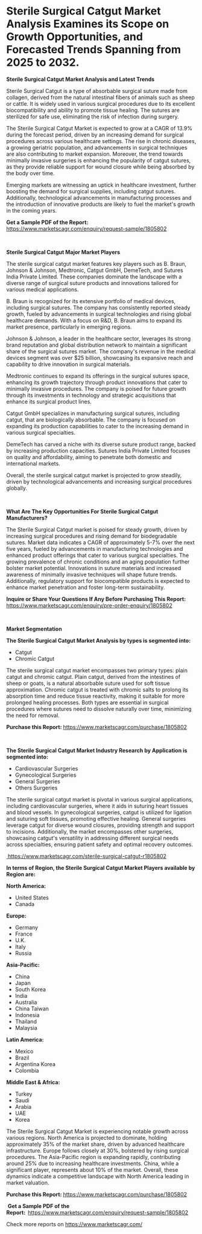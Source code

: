 <p><h1>Sterile Surgical Catgut Market Analysis Examines its Scope on Growth Opportunities, and Forecasted Trends Spanning from 2025 to 2032.</h1></p><p><strong>Sterile Surgical Catgut Market Analysis and Latest Trends</strong></p>
<p><p>Sterile Surgical Catgut is a type of absorbable surgical suture made from collagen, derived from the natural intestinal fibers of animals such as sheep or cattle. It is widely used in various surgical procedures due to its excellent biocompatibility and ability to promote tissue healing. The sutures are sterilized for safe use, eliminating the risk of infection during surgery.</p><p>The Sterile Surgical Catgut Market is expected to grow at a CAGR of 13.9% during the forecast period, driven by an increasing demand for surgical procedures across various healthcare settings. The rise in chronic diseases, a growing geriatric population, and advancements in surgical techniques are also contributing to market expansion. Moreover, the trend towards minimally invasive surgeries is enhancing the popularity of catgut sutures, as they provide reliable support for wound closure while being absorbed by the body over time.</p><p>Emerging markets are witnessing an uptick in healthcare investment, further boosting the demand for surgical supplies, including catgut sutures. Additionally, technological advancements in manufacturing processes and the introduction of innovative products are likely to fuel the market's growth in the coming years.</p></p>
<p><strong>Get a Sample PDF of the Report:&nbsp;</strong> <a href="https://www.marketscagr.com/enquiry/request-sample/1805802?utm_campaign=2625&utm_medium=2&utm_source=Github&utm_content=ia&utm_term=04032025&utm_id=sterile-surgical-catgut">https://www.marketscagr.com/enquiry/request-sample/1805802</a></p>
<p>&nbsp;</p>
<p><strong>Sterile Surgical Catgut Major Market Players</strong></p>
<p><p>The sterile surgical catgut market features key players such as B. Braun, Johnson & Johnson, Medtronic, Catgut GmbH, DemeTech, and Sutures India Private Limited. These companies dominate the landscape with a diverse range of surgical suture products and innovations tailored for various medical applications.</p><p>B. Braun is recognized for its extensive portfolio of medical devices, including surgical sutures. The company has consistently reported steady growth, fueled by advancements in surgical technologies and rising global healthcare demands. With a focus on R&D, B. Braun aims to expand its market presence, particularly in emerging regions.</p><p>Johnson & Johnson, a leader in the healthcare sector, leverages its strong brand reputation and global distribution network to maintain a significant share of the surgical sutures market. The company's revenue in the medical devices segment was over $25 billion, showcasing its expansive reach and capability to drive innovation in surgical materials.</p><p>Medtronic continues to expand its offerings in the surgical sutures space, enhancing its growth trajectory through product innovations that cater to minimally invasive procedures. The company is poised for future growth through its investments in technology and strategic acquisitions that enhance its surgical product lines.</p><p>Catgut GmbH specializes in manufacturing surgical sutures, including catgut, that are biologically absorbable. The company is focused on expanding its production capabilities to cater to the increasing demand in various surgical specialties.</p><p>DemeTech has carved a niche with its diverse suture product range, backed by increasing production capacities. Sutures India Private Limited focuses on quality and affordability, aiming to penetrate both domestic and international markets.</p><p>Overall, the sterile surgical catgut market is projected to grow steadily, driven by technological advancements and increasing surgical procedures globally.</p></p>
<p>&nbsp;</p>
<p><strong>What Are The Key Opportunities For Sterile Surgical Catgut Manufacturers?</strong></p>
<p><p>The Sterile Surgical Catgut market is poised for steady growth, driven by increasing surgical procedures and rising demand for biodegradable sutures. Market data indicates a CAGR of approximately 5-7% over the next five years, fueled by advancements in manufacturing technologies and enhanced product offerings that cater to various surgical specialties. The growing prevalence of chronic conditions and an aging population further bolster market potential. Innovations in suture materials and increased awareness of minimally invasive techniques will shape future trends. Additionally, regulatory support for biocompatible products is expected to enhance market penetration and foster long-term sustainability.</p></p>
<p><strong>Inquire or Share Your Questions If Any Before Purchasing This Report:</strong> <a href="https://www.marketscagr.com/enquiry/pre-order-enquiry/1805802?utm_campaign=2625&utm_medium=2&utm_source=Github&utm_content=ia&utm_term=04032025&utm_id=sterile-surgical-catgut">https://www.marketscagr.com/enquiry/pre-order-enquiry/1805802</a></p>
<p>&nbsp;</p>
<p><strong>Market Segmentation</strong></p>
<p><strong>The Sterile Surgical Catgut Market Analysis by types is segmented into:</strong></p>
<p><ul><li>Catgut</li><li>Chromic Catgut</li></ul></p>
<p><p>The sterile surgical catgut market encompasses two primary types: plain catgut and chromic catgut. Plain catgut, derived from the intestines of sheep or goats, is a natural absorbable suture used for soft tissue approximation. Chromic catgut is treated with chromic salts to prolong its absorption time and reduce tissue reactivity, making it suitable for more prolonged healing processes. Both types are essential in surgical procedures where sutures need to dissolve naturally over time, minimizing the need for removal.</p></p>
<p><strong>Purchase this Report:&nbsp;</strong><a href="https://www.marketscagr.com/purchase/1805802?utm_campaign=2625&utm_medium=2&utm_source=Github&utm_content=ia&utm_term=04032025&utm_id=sterile-surgical-catgut">https://www.marketscagr.com/purchase/1805802</a></p>
<p>&nbsp;</p>
<p><strong>The Sterile Surgical Catgut Market Industry Research by Application is segmented into:</strong></p>
<p><ul><li>Cardiovascular Surgeries</li><li>Gynecological Surgeries</li><li>General Surgeries</li><li>Others Surgeries</li></ul></p>
<p><p>The sterile surgical catgut market is pivotal in various surgical applications, including cardiovascular surgeries, where it aids in suturing heart tissues and blood vessels. In gynecological surgeries, catgut is utilized for ligation and suturing soft tissues, promoting effective healing. General surgeries leverage catgut for diverse wound closures, providing strength and support to incisions. Additionally, the market encompasses other surgeries, showcasing catgut's versatility in addressing different surgical needs across specialties, ensuring patient safety and optimal recovery outcomes.</p></p>
<p><a href="https://www.marketscagr.com/sterile-surgical-catgut-r1805802?utm_campaign=2625&utm_medium=2&utm_source=Github&utm_content=ia&utm_term=04032025&utm_id=sterile-surgical-catgut">&nbsp;https://www.marketscagr.com/sterile-surgical-catgut-r1805802</a></p>
<p><strong>In terms of Region, the Sterile Surgical Catgut Market Players available by Region are:</strong></p>
<p>
    <p> <strong> North America: </strong>
        <ul>
            <li>United States</li>
            <li>Canada</li>
        </ul>
        </p> 
    <p> <strong> Europe: </strong>
        <ul>
            <li>Germany</li>
            <li>France</li>
            <li>U.K.</li>
            <li>Italy</li>
            <li>Russia</li>
        </ul>
        </p> 
    <p> <strong> Asia-Pacific: </strong>
        <ul>
            <li>China</li>
            <li>Japan</li>
            <li>South Korea</li>
            <li>India</li>
            <li>Australia</li>
            <li>China Taiwan</li>
            <li>Indonesia</li>
            <li>Thailand</li>
            <li>Malaysia</li>
        </ul>
        </p> 
    <p> <strong> Latin America: </strong>
        <ul>
            <li>Mexico</li>
            <li>Brazil</li>
            <li>Argentina Korea</li>
            <li>Colombia</li>
        </ul>
        </p> 
    <p> <strong> Middle East & Africa: </strong>
        <ul>
            <li>Turkey</li>
            <li>Saudi</li>
            <li>Arabia</li>
            <li>UAE</li>
            <li>Korea</li>
        </ul>
    </p>
    </p>
<p><p>The Sterile Surgical Catgut Market is experiencing notable growth across various regions. North America is projected to dominate, holding approximately 35% of the market share, driven by advanced healthcare infrastructure. Europe follows closely at 30%, bolstered by rising surgical procedures. The Asia-Pacific region is expanding rapidly, contributing around 25% due to increasing healthcare investments. China, while a significant player, represents about 10% of the market. Overall, these dynamics indicate a competitive landscape with North America leading in market valuation.</p></p>
<p><strong>Purchase this Report: </strong><a href="https://www.marketscagr.com/purchase/1805802?utm_campaign=2625&utm_medium=2&utm_source=Github&utm_content=ia&utm_term=04032025&utm_id=sterile-surgical-catgut">https://www.marketscagr.com/purchase/1805802</a></p>
<p>&nbsp;<strong>Get a Sample PDF of the Report:&nbsp;&nbsp;</strong><a href="https://www.marketscagr.com/enquiry/request-sample/1805802?utm_campaign=2625&utm_medium=2&utm_source=Github&utm_content=ia&utm_term=04032025&utm_id=sterile-surgical-catgut">https://www.marketscagr.com/enquiry/request-sample/1805802</a></p>
<p><strong></strong></p>
<p>Check more reports on <a href="https://www.marketscagr.com/?utm_campaign=2625&utm_medium=2&utm_source=Github&utm_content=ia&utm_term=04032025&utm_id=sterile-surgical-catgut">https://www.marketscagr.com/</a></p>